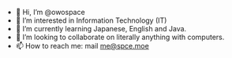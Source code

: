 - 👋 Hi, I’m @owospace
- 👀 I’m interested in Information Technology (IT)
- 🌱 I’m currently learning Japanese, English and Java.
- 💞️ I’m looking to collaborate on literally anything with computers.
- 📫 How to reach me: mail me@spce.moe

<!---
owospace/owospace is a ✨ special ✨ repository because its `README.md` (this file) appears on your GitHub profile.
You can click the Preview link to take a look at your changes.
--->
